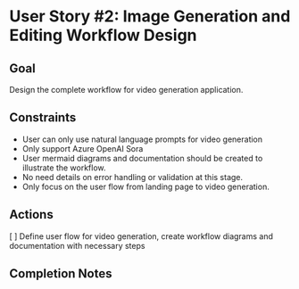 # User Story #2: Image Generation and Editing Workflow Design

## Goal

Design the complete workflow for video generation application.

## Constraints

- User can only use natural language prompts for video generation
- Only support Azure OpenAI Sora
- User mermaid diagrams and documentation should be created to illustrate the workflow.
- No need details on error handling or validation at this stage.
- Only focus on the user flow from landing page to video generation.

## Actions

[ ] Define user flow for video generation, create workflow diagrams and documentation with necessary steps

## Completion Notes

<!-- Notes will be added here after completion -->